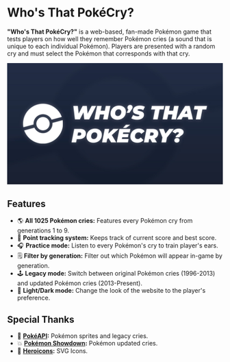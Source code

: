 # Who's That PokéCry?

**"Who's That PokéCry?"** is a web-based, fan-made Pokémon game that tests players on how well they remember Pokémon cries (a sound that is unique to each individual Pokémon). Players are presented with a random cry and must select the Pokémon that corresponds with that cry.

!["Who's That Pokécry?" Thumbnail](https://raw.githubusercontent.com/TroyKurniawan/whos-that-pokecry/main/public/thumbnail.jpg)

## Features

- 🌎 **All 1025 Pokémon cries:** Features every Pokémon cry from generations 1 to 9.
- 🥇 **Point tracking system:** Keeps track of current score and best score.
- 🎧 **Practice mode:** Listen to every Pokémon's cry to train player's ears.
- 🗒️ **Filter by generation:** Filter out which Pokémon will appear in-game by generation.
- 🕹️ **Legacy mode:** Switch between original Pokémon cries (1996-2013) and updated Pokémon cries (2013-Present).
- 🌙 **Light/Dark mode:** Change the look of the website to the player's preference.

## Special Thanks

- 🤖 **[PokéAPI](https://pokeapi.co):** Pokémon sprites and legacy cries.
- 💥 **[Pokémon Showdown](https://pokemonshowdown.com):** Pokémon updated cries.
- 👤 **[Heroicons](https://heroicons.com):** SVG Icons.
